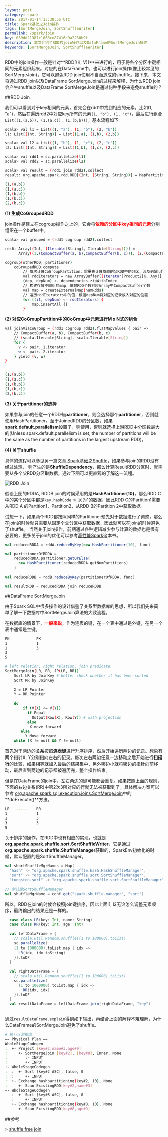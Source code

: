 ```yaml
---
layout: post
category: spark
date: 2017-01-14 13:30:55 UTC
title: Spark基础之Join操作
tags: [SortMergeJoin, SortShuffleWriter]
permalink: /spark/join
key: 089dd21387c1868ce87416c9a2230b9f
description: 本文介绍了RDD的join操作以及DataFrame的SortMergeJoin操作
keywords: [SortMergeJoin, SortShuffleWriter]
---
```


RDD中的join操作一般是针对**RDD[(K, V)]**来进行的，用于将各个分区中键相同的元素组织起来。对应的在DataFrame中，也可以进行join操作(像比较常见的SortMergeJoin)，它可以避免RDD join使用不当而造成的shuffle。接下来，本文将通过RDD join以及DataFrame SortMergeJoin的过程来解释，为什么RDD join会产生shuffle以及DataFrame SortMergeJoin是通过何种手段来避免shuffle的？

##RDD Join

我们可以看到对于key相同的元素，首先会在rdd1中找到相应的元素，比如(1, "a")，然后在遍历rdd2中对应key所有的元素`(1, "b"), (1, "c")`，最后进行组合`List((1,(a,b)), (1,(a,c)), (1,(b,b)))`，基本流程如下:

```bash
scala> val l1 = List((1, "a"), (1, "b"), (2, "b"))
l1: List[(Int, String)] = List((1,a), (1,b), (2,b))

scala> val l2 = List((1, "b"), (1, "c"), (2, "c"))
l2: List[(Int, String)] = List((1,b), (1,c), (2,c))

scala> val rdd1 = sc.parallelize(l1)
scala> val rdd2 = sc.parallelize(l2)

scala> val result = (rdd1 join rdd2).collect
result: org.apache.spark.rdd.RDD[(Int, (String, String))] = MapPartitionsRDD[4] at join at <console>:35

(1,(a,b))
(1,(a,c))
(1,(b,b))
(1,(b,c))
(2,(b,c))
```

<b class="highlight">(1) 生成CoGroupedRDD</b>

join操作是建立在cogroup操作之上的，它会将<b style="color:red">依赖的分区中key相同的元素</b>分别组织在一个buffer中。

```bash
scala> val grouped = (rdd1 cogroup rdd2).collect

res6: Array[(Int, (Iterable[String], Iterable[String]))] = 
      Array((1,(CompactBuffer(a, b),CompactBuffer(b, c))), (2,(CompactBuffer(b),CompactBuffer(c))))
```

```bash
cogroup(otherRDD, partitioner)
    coGroupedRDD.compute 
        // 依次计算CoGroupPartition，需要先计算依赖的父RDD中的分区，涉及到Shuffle
        val rddIterators = new ArrayBuffer[(Iterator[Product2[K, Any]], Int)]
        (dep, depNum) <- dependencies.zipWithIndex
        // 构建存放不同组的map，依赖RDD个数对应Array中CompactBuffer个数
        val map = createExternalMap(numRdds)
        // 遍历rddIterators中的值，根据depNum将对应的记录放入对应的位置
        for ((it, depNum) <- rddIterators) {
            map.insertAll {}
        }        
```

<b class="highlight">(2) 对应CoGroupPartition中的CoGroup中元素进行M x N式的组合</b>

```bash
val joinViaCoGroup = (rdd1 cogroup rdd2).flatMapValues { pair =>
    // CompactBuffer(a, b), CompactBuffer(b, c)
    // (scala.Iterable[String], scala.Iterable[String])
    for {
      v <- pair._1.iterator
      w <- pair._2.iterator
    } yield (v, w)
}


(1,(a,b))
(1,(a,c))
(1,(b,b))
(1,(b,c))
(2,(b,c))
```

<b class="highlight">(3) 关于partitioner的选择</b>

如果参与join的任意一个RDD有**partitioner**，则会选择那个**partitioner**，否则就使用HashPartitioner。至于JoinedRDD的分区数，如果**spark.default.parallelism**设置了，则使用，否则就选择上游RDD中分区数最大的(Unless spark.default.parallelism is set, the number of partitions will be the same as the number of partitions in the largest upstream RDD)。

<b class="highlight">(4) 关于shuffle</b>

具体的流程可以参见另一篇文章[
Spark基础之Shuffle](/spark/shuffle)，如果参与join的RDD没有经过处理，
则产生的是**ShuffleDependency**，那么计算ResultRDD分区时，就需要从多个父RDD分区取数据，通过下图可以更直观的了解这一流程。

![RDD Join](http://static.zybuluo.com/jacoffee/st7jvu6tboqzs72bc7g3ycxb/image_1b6sqkq5s1peh14ki1cr27tlir9.png)

假设上图的RDDA, RDDB join的时候采用的是**HashPartitioner(10)**，那么RDD C中的某个分区中都是`key.hashCode % 10`为1的数据，因此RDD C的Partition1需要从RDD A
的Partition1，Partition2，从RDD B的Partition 2中获取数据。

试想一下，如果两个RDD都按照同样的Partitioner预先对于数据进行了调整，那么在join的时候就只需要从固定个父分区中获取数据，因此就可以在join的时候避免了shuffle。 当然关于join操作，前期通过各种逻辑减少参与计算的数据也是很有必要的，更多关于join的优化可以参考[高性能Spark](https://www.safaribooksonline.com/library/view/high-performance-spark/9781491943199/ch04.html)这本书。


```scala
val reducedRDDA = rddA.reduceByKey(new HashPartitioner(10), func)

val partitionerOfRDDA = 
    reducedRDDA.partitioner.getOrElse(
      new HashPartitioner(reducedRDDA.getNumPartitions)
    )

val reduceRDDB = rddB.reduceByKey(partitionerOfRDDA, func)

val resultRDD = reducedRDDA join reduceRDDB
```

##DataFrame SortMergeJoin

由于Spark SQL中很多操作的设计借鉴了关系型数据库的思想，所以我们先来简单了解一下数据库中SortMergeJoin算法的大致流程。

在数据库的情景下，<b style="color:red">一般来说</b>，作为连表的键，在一个表中通过是外键，在另一个表中通常是主键。

```bash
FK   -----    PK
1             1
1             3    
3                 
5
```

```bash
# left relation, right relation, join predicate
SortMergeJoin(LR, RR, JP(LR, RR))
    Sort LR by JoinKey # better check whether it has been sorted
    Sort RR by JoinKey
    
    X = LR Pointer 
    Y = RR Pointer
     
    do
        if (V(X) <= V(Y))
          if Equal
            Output(Row(X), Row(Y)) # with projection
          else    
           X move forward
       else
         Y Move forward
    while (X != null && Y != null) 
```

首先对于两边的**关系**按照**连表键**进行升序排序，然后开始遍历两边的记录。想象有两个指针X, Y分别指向左右的记录。每次左右两边任意一边移动之后开始进行**扫描行**的比较，如果相等就加入最后的结果集中，另外哪边小就将哪边的指针向前移动，最后直到两边的记录都被遍历完，整个操作结束。

但是在DataFrame的join中，左右两边的键可能都会重复。如果按照上面的规则，下面的右边关系(RR)中第2次3所对应的行就无法被获取到了，具体解决方案可以参考
[org.apache.spark.sql.execution.joins.SortMergeJoin](https://github.com/apache/spark/blob/v1.6.1/sql/core/src/main/scala/org/apache/spark/sql/execution/joins/SortMergeJoin.scala#L32)中的**doExecute()**方法。

```bash
LR   -----    RR
1             1
1             3    
3             3                   
5
```

关于排序的操作，在RDD中也有相应的实现，也就是**org.apache.spark.shuffle.sort.SortShuffleWriter**，它是通过**org.apache.spark.shuffle.ShuffleManager**获取的，SparkEnv初始化的时候，默认配置的是SortShuffleManager。

```scala
val shortShuffleMgrNames = Map(
  "hash" -> "org.apache.spark.shuffle.hash.HashShuffleManager",
  "sort" -> "org.apache.spark.shuffle.sort.SortShuffleManager",
  "tungsten-sort" -> "org.apache.spark.shuffle.sort.SortShuffleManager")
  
// 默认是SortShuffleManager
val shuffleMgrName = conf.get("spark.shuffle.manager", "sort")
```

所以，RDD在join的时候会按照join键排序，因此上面l1, l2无论怎么调整元素顺序，最终输出的结果还是一样的。


```scala
  case class LR(key: Int, name: String)
  case class RR(key: Int, age: Int)
  
  val leftDataFrame = {
    // scala.util.Random.shuffle((1 to 100000).toList)
    sc.parallelize(
    (1 to 1000000).toList.map { idx =>
      LR(idx, idx.toString)
    }).toDF
  }
  
  val rightDataFrame = {
    // scala.util.Random.shuffle((1 to 100000).toList)
    sc.parallelize(
      (1 to 1000000).toList.map { idx =>
        RR(idx, idx)
    }).toDF
  }
  val resultDataFrame = leftDataFrame.join(rightDataFrame, "key")
  
```

通过`resultDataFrame.explain`得到如下输出，再结合上面的解释不难理解，为什么DataFrame的SortMergeJoin避免了shuffle。

```bash
# 执行计划输出
== Physical Plan ==
WholeStageCodegen
:  +- Project [key#2,name#3,age#9]
:     +- SortMergeJoin [key#2], [key#8], Inner, None
:        :- INPUT
:        +- INPUT
:- WholeStageCodegen
:  :  +- Sort [key#2 ASC], false, 0
:  :     +- INPUT
:  +- Exchange hashpartitioning(key#2, 10), None
:     +- Scan ExistingRDD[key#2,name#3]
+- WholeStageCodegen
   :  +- Sort [key#8 ASC], false, 0
   :     +- INPUT
   +- Exchange hashpartitioning(key#8, 10), None
      +- Scan ExistingRDD[key#8,age#9]
```


##参考

\> [shuffle free join](http://blog.hydronitrogen.com/2016/05/13/shuffle-free-joins-in-spark-sql/)
